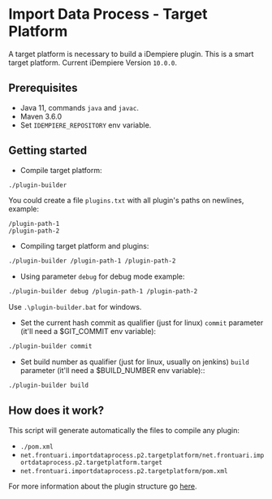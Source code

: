 # Import Data Process - Target Platform

A target platform is necessary to build a iDempiere plugin. This is a smart target platform. Current iDempiere Version `10.0.0`.

## Prerequisites

- Java 11, commands `java` and `javac`.
- Maven 3.6.0
- Set `IDEMPIERE_REPOSITORY` env variable.

## Getting started

- Compile target platform:

```bash
./plugin-builder
```

You could create a file `plugins.txt` with all plugin's paths on newlines, example:

```
/plugin-path-1
/plugin-path-2
```

- Compiling target platform and plugins:

```bash
./plugin-builder /plugin-path-1 /plugin-path-2
```

- Using parameter `debug` for debug mode example:

```bash
./plugin-builder debug /plugin-path-1 /plugin-path-2
```

Use `.\plugin-builder.bat` for windows.

- Set the current hash commit as qualifier (just for linux) `commit` parameter (it'll need a $GIT_COMMIT env variable):

```bash
./plugin-builder commit
```

- Set build number as qualifier (just for linux, usually on jenkins) `build` parameter (it'll need a $BUILD_NUMBER env variable)::

```bash
./plugin-builder build
```

## How does it work?

This script will generate automatically the files to compile any plugin:

-  `./pom.xml`
- `net.frontuari.importdataprocess.p2.targetplatform/net.frontuari.importdataprocess.p2.targetplatform.target`
- `net.frontuari.importdataprocess.p2.targetplatform/pom.xml`

For more information about the plugin structure go [here](https://github.com/globalqss/globalqss-idempiere-lco).
